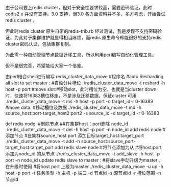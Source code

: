 由于公司要上redis cluster，但对于安全性要求较高，需要密码验证，此时codis2.x 并没有支持，3.0 支持，但3.0 各方面资料并不多，多方考虑，开始尝试redis cluster 。

但此时redis cluster 原生自带的redis-trib.rb 经过测试，我是发现不支持密码验证，为此对于集群维护就显得相当麻烦，而redis 原生命令却能很好的支持redis cluster密码认证，包括集群复制。

为此需一种自动管理节点数据迁移工具，所以利用perl编写自动化管理工具。

但不是很完善，希望能给大家一个借鉴。


由perl结合shell进行编写
redis_cluster_data_move #程序名
#auto Resharding all slot to set master : #自动分片槽位
./redis_cluster_data_move -t reshard -h host -p port
#move slot:#移动slot，此时槽位为空，也就是当cluster down 时，快速将16383槽位移走，不是涉及迁移数据，保证cluster 可用
./redis_cluster_data_move -t ms -h host -p port -d target_id-r 0-16383
#move data: #移动槽位及数据
./redis_cluster_data_move -t md -h source_host:port-target_host2:port2 -s source_id -d target_id -r 0-16383

del redis node: #删除节点
##在集群host：port删除 node_id
./redis_cluster_data_move -t del -h host -p port -n  node_id 
add redis node:#添加节点
#在集群source_host:port 添加目标target_host:target_port
./redis_cluster_data_move -t add -h source_host:source_port-target_host:target_port 
add redis slave node:#将节点添加为从
#将host:port 添加为node_id 的从节点
./redis_cluster_data_move -t add_slave -h host -p port -n node_id 
update redis slave to master : #将slave手动升级为master ，在升级时使用
#将host port 上级为master
./redis_cluster_data_move -u up  -h host -p port 
-t     任务类型
-h     主机
-p     端口
-d     节点id
-s     源节点id
-r     槽位范围
-n     节点id
